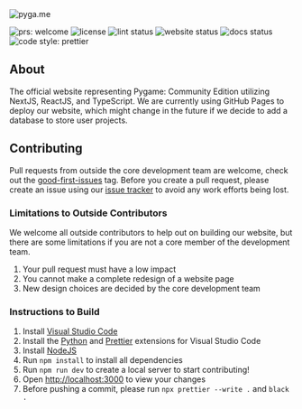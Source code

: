 <img alt="pyga.me" src="images/hero-section.png">

<img src="https://img.shields.io/badge/PRs-welcome-brightgreen.svg" alt="prs: welcome"> <img src="https://img.shields.io/github/license/pygame-community/pyga.me" alt="license"/> <img src="https://img.shields.io/github/actions/workflow/status/pygame-community/pyga.me/prettier.yml?label=lint status" alt="lint status"/> <img src="https://img.shields.io/website?down_message=offline&label=website&up_message=online&url=https%3A%2F%2Fpyga.me%2F" alt="website status"> <img src="https://img.shields.io/website?down_message=offline&label=docs&up_message=online&url=https%3A%2F%2Fpyga.me%2Fdocs%2F" alt="docs status"> <img src="https://img.shields.io/badge/code_style-prettier-ff69b4.svg" alt="code style: prettier"/>

## About

The official website representing Pygame: Community Edition utilizing NextJS, ReactJS, and TypeScript. We are currently using GitHub Pages to deploy our website, which might change in the future if we decide to add a database to store user projects.

## Contributing

Pull requests from outside the core development team are welcome, check out the [good-first-issues](https://github.com/pygame-community/pyga.me/issues?q=is%3Aissue+is%3Aopen+label%3A%22good+first+issue+%F0%9F%94%B0%22) tag.
Before you create a pull request, please create an issue using our [issue tracker](https://github.com/pygame-community/pyga.me/issues) to avoid any work efforts being lost.

### Limitations to Outside Contributors

We welcome all outside contributors to help out on building our website, but there are some limitations if you are not a core member of the development team.

1. Your pull request must have a low impact
2. You cannot make a complete redesign of a website page
3. New design choices are decided by the core development team

### Instructions to Build

1. Install [Visual Studio Code](https://code.visualstudio.com/)
2. Install the [Python](https://marketplace.visualstudio.com/items?itemName=ms-python.python) and [Prettier](https://marketplace.visualstudio.com/items?itemName=esbenp.prettier-vscode) extensions for Visual Studio Code
3. Install [NodeJS](https://nodejs.org/en/)
4. Run `npm install` to install all dependencies
5. Run `npm run dev` to create a local server to start contributing!
6. Open [http://localhost:3000](http://localhost:3000) to view your changes
7. Before pushing a commit, please run `npx prettier --write .` and `black .`
